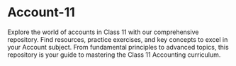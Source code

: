 # Account-11
Explore the world of accounts in Class 11 with our comprehensive repository. Find resources, practice exercises, and key concepts to excel in your Account subject. From fundamental principles to advanced topics, this repository is your guide to mastering the Class 11 Accounting curriculum.
